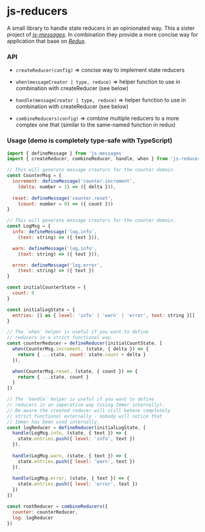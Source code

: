 # js-reducers

A small library to handle state reducers in an opinionated way.
This a sister project of [*js-messages*](https://github.com/js-works/js-messages).
In combination they provide a more concise way for application that base on
[*Redux*](https://redux.js.org).

### API

* `createReducer(config)`
  => concise way to implement state reducers

* `when(messageCreator | type, reduce)`
  => helper function to use in combination with createReducer (see below)

* `handle(messageCreator | type, reduce)`
  => helper function to use in combination with createReducer (see below)

* `combineReducers(config)`
  => combine multiple reducers to a more complex one that (similar to the
  same-named function in redux)

### Usage (demo is completely type-safe with TypeScript)

```javascript
import { defineMessage } from 'js-messages'
import { createReducer, combineReducer, handle, when } from 'js-reducers'

// This will generate message creators for the counter domain.
const CounterMsg = {
  increment: defineMessage('counter.increment',
    (delta: number = 1) => ({ delta })),
  
  reset: defineMessage('counter.reset',
    (count: number = 0) => ({ count }))
}

// This will generate message creators for the counter domain.
const LogMsg = {
  info: defineMessage('log.info',
    (text: string) => ({ text })),

  warn: defineMessage('log.info',
    (text: string) => ({ text })),

  error: defineMessage('log.error',
    (text: string) => ({ text })
}

const initialCounterState = {
  count: 0
}

const initialLogState = {
  entries: [] as { level: 'info' | 'warn' | 'error', text: string }[]
}

// The `when` helper is useful if you want to define
// reducers in a strict functional way.
const counterReducer = defineReducer(initialCountState, [
  when(CounterMsg.increment, (state, { delta }) => {
    return { ...state, count: state.count + delta }
  }),

  when(CounterMsg.reset, (state, { count }) => {
    return { ...state, count }
  }
]) 

// The `handle` helper is useful if you want to define
// reducers in an imperative way (using Immer internally).
// Be aware the created reducer will still behave completely
// strict functional externally - nobody will notice that
// Immer has been used internally.
const logReducer = defineReducer(initialLogState, [
  handle(LogMsg.info, (state, { text }) => {
    state.entries.push({ level: 'info', text })
  }),
  
  handle(LogMsg.warn, (state, { text }) => {
    state.entries.push({ level: 'warn', text })
  }),
  
  handle(LogMsg.error, (state, { text }) => {
    state.entries.push({ level: 'error', text })
  })
]) 

const rootReducer = combineReducers({
  counter: counterReducer,
  log: logReducer
})
```
